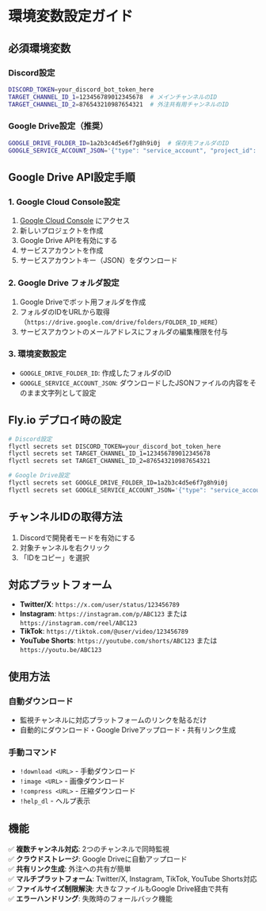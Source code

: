 # 環境変数設定ガイド

## 必須環境変数

### Discord設定
```bash
DISCORD_TOKEN=your_discord_bot_token_here
TARGET_CHANNEL_ID_1=123456789012345678  # メインチャンネルのID
TARGET_CHANNEL_ID_2=876543210987654321  # 外注共有用チャンネルのID
```

### Google Drive設定（推奨）
```bash
GOOGLE_DRIVE_FOLDER_ID=1a2b3c4d5e6f7g8h9i0j  # 保存先フォルダのID
GOOGLE_SERVICE_ACCOUNT_JSON='{"type": "service_account", "project_id": "your-project", ...}'  # サービスアカウントJSONの内容
```

## Google Drive API設定手順

### 1. Google Cloud Console設定
1. [Google Cloud Console](https://console.cloud.google.com/) にアクセス
2. 新しいプロジェクトを作成
3. Google Drive APIを有効にする
4. サービスアカウントを作成
5. サービスアカウントキー（JSON）をダウンロード

### 2. Google Drive フォルダ設定
1. Google Driveでボット用フォルダを作成
2. フォルダのIDをURLから取得（`https://drive.google.com/drive/folders/FOLDER_ID_HERE`）
3. サービスアカウントのメールアドレスにフォルダの編集権限を付与

### 3. 環境変数設定
- `GOOGLE_DRIVE_FOLDER_ID`: 作成したフォルダのID
- `GOOGLE_SERVICE_ACCOUNT_JSON`: ダウンロードしたJSONファイルの内容をそのまま文字列として設定

## Fly.io デプロイ時の設定

```bash
# Discord設定
flyctl secrets set DISCORD_TOKEN=your_discord_bot_token_here
flyctl secrets set TARGET_CHANNEL_ID_1=123456789012345678
flyctl secrets set TARGET_CHANNEL_ID_2=876543210987654321

# Google Drive設定
flyctl secrets set GOOGLE_DRIVE_FOLDER_ID=1a2b3c4d5e6f7g8h9i0j
flyctl secrets set GOOGLE_SERVICE_ACCOUNT_JSON='{"type": "service_account", "project_id": "your-project", ...}'
```

## チャンネルIDの取得方法

1. Discordで開発者モードを有効にする
2. 対象チャンネルを右クリック
3. 「IDをコピー」を選択

## 対応プラットフォーム

- **Twitter/X**: `https://x.com/user/status/123456789`
- **Instagram**: `https://instagram.com/p/ABC123` または `https://instagram.com/reel/ABC123`
- **TikTok**: `https://tiktok.com/@user/video/123456789`
- **YouTube Shorts**: `https://youtube.com/shorts/ABC123` または `https://youtu.be/ABC123`

## 使用方法

### 自動ダウンロード
- 監視チャンネルに対応プラットフォームのリンクを貼るだけ
- 自動的にダウンロード・Google Driveアップロード・共有リンク生成

### 手動コマンド
- `!download <URL>` - 手動ダウンロード
- `!image <URL>` - 画像ダウンロード
- `!compress <URL>` - 圧縮ダウンロード
- `!help_dl` - ヘルプ表示

## 機能

✅ **複数チャンネル対応**: 2つのチャンネルで同時監視  
✅ **クラウドストレージ**: Google Driveに自動アップロード  
✅ **共有リンク生成**: 外注への共有が簡単  
✅ **マルチプラットフォーム**: Twitter/X, Instagram, TikTok, YouTube Shorts対応  
✅ **ファイルサイズ制限解決**: 大きなファイルもGoogle Drive経由で共有  
✅ **エラーハンドリング**: 失敗時のフォールバック機能